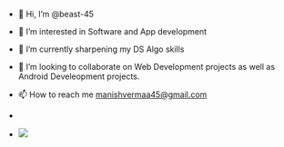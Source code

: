 - 👋 Hi, I’m @beast-45
- 👀 I’m interested in Software and App development
- 🌱 I’m currently sharpening my DS Algo skills
- 💞️ I’m looking to collaborate on Web Development projects as well as Android Develeopment projects.
- 📫 How to reach me manishvermaa45@gmail.com

- 
- ![](https://leetcard.jacoblin.cool/beast45?animation=false)

<!---
beast-45/beast-45 is a ✨ special ✨ repository because its `README.md` (this file) appears on your GitHub profile.
You can click the Preview link to take a look at your changes.
--->
